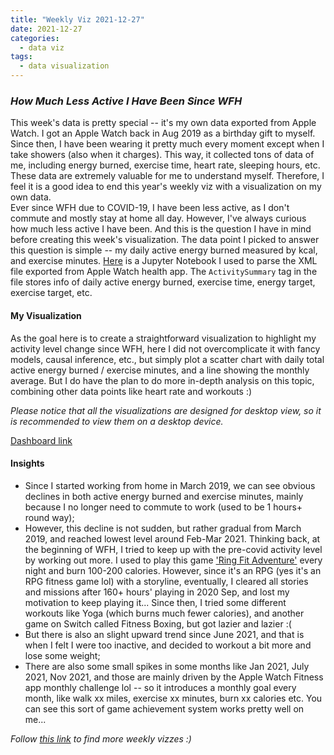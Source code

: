 ```yaml
---
title: "Weekly Viz 2021-12-27"
date: 2021-12-27
categories:
  - data viz
tags:
  - data visualization
---
```


### *How Much Less Active I Have Been Since WFH*

This week's data is pretty special -- it's my own data exported from Apple Watch. I got an Apple Watch back in Aug 2019 as a birthday gift to myself. Since then, I have been wearing it pretty much every moment except when I take showers (also when it charges). This way, it collected tons of data of me, including energy burned, exercise time, heart rate, sleeping hours, etc. These data are extremely valuable for me to understand myself. Therefore, I feel it is a good idea to end this year's weekly viz with a visualization on my own data.  
Ever since WFH due to COVID-19, I have been less active, as I don't commute and mostly stay at home all day. However, I've always curious how much less active I have been. And this is the question I have in mind before creating this week's visualization. The data point I picked to answer this question is simple -- my daily active energy burned measured by kcal, and exercise minutes. [Here](https://github.com/yudong-94/Apple-Watch-Data-Exploration/blob/master/Apple%20Watch%20Export%20Data%20Extract.ipynb) is a Jupyter Notebook I used to parse the XML file exported from Apple Watch health app. The `ActivitySummary` tag in the file stores info of daily active energy burned, exercise time, energy target, exercise target, etc.  

#### My Visualization

As the goal here is to create a straightforward visualization to highlight my activity level change since WFH, here I did not overcomplicate it with fancy models, causal inference, etc., but simply plot a scatter chart with daily total active energy burned / exercise minutes, and a line showing the monthly average. But I do have the plan to do more in-depth analysis on this topic, combining other data points like heart rate and workouts :)  

*Please notice that all the visualizations are designed for desktop view, so it is recommended to view them on a desktop device.*  

<div class='tableauPlaceholder' id='viz1640657249231' style='position: relative'>
  <object class='tableauViz'  style='display:none;'>
    <param name='host_url' value='https%3A%2F%2Fpublic.tableau.com%2F' />
    <param name='embed_code_version' value='3' />
    <param name='site_root' value='' />
    <param name='name' value='20211227HowMuchLessActiveIHaveBeenSinceWFH&#47;AppleWatchActivityDataViz' />
    <param name='tabs' value='no' />
    <param name='toolbar' value='yes' />
    <param name='animate_transition' value='yes' />
    <param name='display_static_image' value='yes' />
    <param name='display_spinner' value='yes' />
    <param name='display_overlay' value='yes' />
    <param name='display_count' value='yes' />
    <param name='language' value='en-US' />
    <param name='filter' value='publish=yes' />
  </object></div>            
  <script type='text/javascript'>   
  var divElement = document.getElementById('viz1640657249231');     
  var vizElement = divElement.getElementsByTagName('object')[0];             
  if ( divElement.offsetWidth > 800 ) { vizElement.style.width='800px';vizElement.style.height='627px';} else if ( divElement.offsetWidth > 500 ) { vizElement.style.width='800px';vizElement.style.height='627px';} else { vizElement.style.width='100%';vizElement.style.height='727px';}                   
  var scriptElement = document.createElement('script');     
  scriptElement.src = 'https://public.tableau.com/javascripts/api/viz_v1.js';      
  vizElement.parentNode.insertBefore(scriptElement, vizElement);              
</script>
  
[Dashboard link](https://public.tableau.com/views/20211227HowMuchLessActiveIHaveBeenSinceWFH/AppleWatchActivityDataViz?:language=en-US&publish=yes&:display_count=n&:origin=viz_share_link)
  
#### Insights
* Since I started working from home in March 2019, we can see obvious declines in both active energy burned and exercise minutes, mainly because I no longer need to commute to work (used to be 1 hours+ round way);  
* However, this decline is not sudden, but rather gradual from March 2019, and reached lowest level around Feb-Mar 2021. Thinking back, at the beginning of WFH, I tried to keep up with the pre-covid activity level by working out more. I used to play this game ['Ring Fit Adventure'](https://ringfitadventure.nintendo.com/) every night and burn 100-200 calories. However, since it's an RPG (yes it's an RPG fitness game lol) with a storyline, eventually, I cleared all stories and missions after 160+ hours' playing in 2020 Sep, and lost my motivation to keep playing it... Since then, I tried some different workouts like Yoga (which burns much fewer calories), and another game on Switch called Fitness Boxing, but got lazier and lazier :(
* But there is also an slight upward trend since June 2021, and that is when I felt I were too inactive, and decided to workout a bit more and lose some weight;  
* There are also some small spikes in some months like Jan 2021, July 2021, Nov 2021, and those are mainly driven by the Apple Watch Fitness app monthly challenge lol -- so it introduces a monthly goal every month, like walk xx miles, exercise xx minutes, burn xx calories etc. You can see this sort of game achievement system works pretty well on me...  
 
*Follow [this link](https://yudong-94.github.io/personal-website/project/WeeklyViz2021/) to find more weekly vizzes :)*
